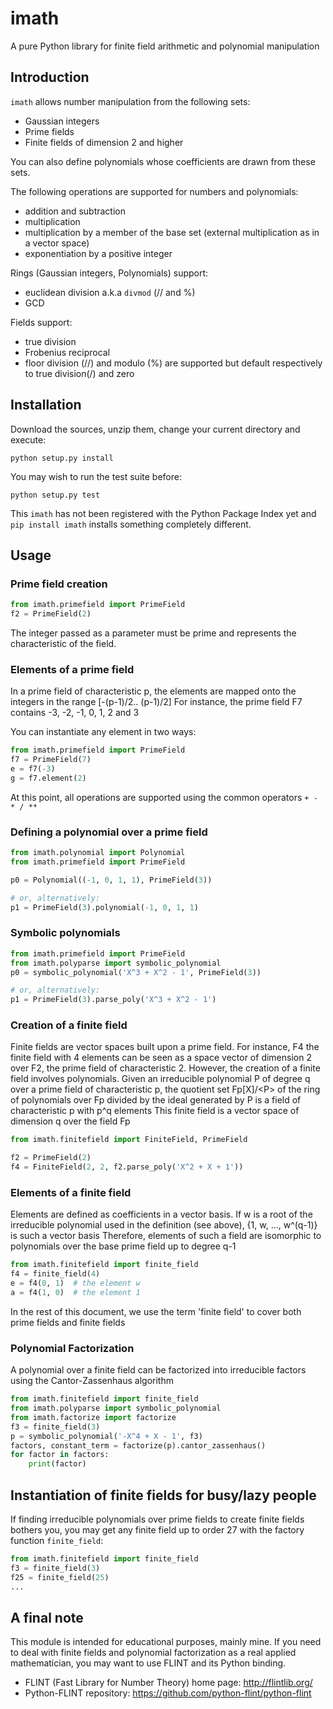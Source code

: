 # imath
A pure Python library for finite field arithmetic and polynomial manipulation

## Introduction
```imath``` allows number manipulation from the following sets:
- Gaussian integers
- Prime fields
- Finite fields of dimension 2 and higher

You can also define polynomials whose coefficients are drawn from these sets.

The following operations are supported for numbers and polynomials:
- addition and subtraction
- multiplication
- multiplication by a member of the base set (external multiplication as in a vector space)
- exponentiation by a positive integer

Rings (Gaussian integers, Polynomials) support:
- euclidean division a.k.a `divmod` (// and %)
- GCD

Fields support:
- true division
- Frobenius reciprocal
- floor division (//) and modulo (%) are supported but default respectively to true division(/) and zero

## Installation
Download the sources, unzip them, change your current directory and execute:

    python setup.py install
    
You may wish to run the test suite before:

    python setup.py test

This `imath` has not been registered with the Python Package Index yet and `pip install imath` installs something completely different. 

## Usage

### Prime field creation

```python
from imath.primefield import PrimeField
f2 = PrimeField(2)
```

The integer passed as a parameter must be prime and represents the characteristic of the field.

### Elements of a prime field

In a prime field of characteristic p, the elements are mapped onto the integers in the range [-(p-1)/2.. (p-1)/2]
For instance, the prime field F7 contains -3, -2, -1, 0, 1, 2 and 3

You can instantiate any element in two ways:

```python
from imath.primefield import PrimeField
f7 = PrimeField(7)
e = f7(-3)
g = f7.element(2)
```
    
At this point, all operations are supported using the common operators `+ - * / **`

### Defining a polynomial over a prime field

```python
from imath.polynomial import Polynomial
from imath.primefield import PrimeField

p0 = Polynomial((-1, 0, 1, 1), PrimeField(3))

# or, alternatively:
p1 = PrimeField(3).polynomial(-1, 0, 1, 1)
```
    
### Symbolic polynomials

```python
from imath.primefield import PrimeField
from imath.polyparse import symbolic_polynomial
p0 = symbolic_polynomial('X^3 + X^2 - 1', PrimeField(3))

# or, alternatively:
p1 = PrimeField(3).parse_poly('X^3 + X^2 - 1')
```

### Creation of a finite field
Finite fields are vector spaces built upon a prime field. For instance, F4 the finite field with 4 elements can be seen as a space vector of dimension 2 over F2, the prime field of characteristic 2.
However, the creation of a finite field involves polynomials. Given an irreducible polynomial P of degree q over a prime field of characteristic p, the quotient set Fp[X]/\<P> of the ring of polynomials over Fp divided by the ideal generated by P is a field of characteristic p with p^q elements
This finite field is a vector space of dimension q over the field Fp

```python
from imath.finitefield import FiniteField, PrimeField

f2 = PrimeField(2)
f4 = FiniteField(2, 2, f2.parse_poly('X^2 + X + 1'))
```

### Elements of a finite field
Elements are defined as coefficients in a vector basis. If w is a root of the irreducible polynomial used in the definition (see above), {1, w, ..., w^(q-1)} is such a vector basis
Therefore, elements of such a field are isomorphic to polynomials over the base prime field up to degree q-1

```python
from imath.finitefield import finite_field
f4 = finite_field(4)
e = f4(0, 1)  # the element w
a = f4(1, 0)  # the element 1
```

In the rest of this document, we use the term 'finite field' to cover both prime fields and finite fields 
    
### Polynomial Factorization
A polynomial over a finite field can be factorized into irreducible factors using the Cantor-Zassenhaus algorithm

```python
from imath.finitefield import finite_field
from imath.polyparse import symbolic_polynomial
from imath.factorize import factorize
f3 = finite_field(3)
p = symbolic_polynomial('-X^4 + X - 1', f3)
factors, constant_term = factorize(p).cantor_zassenhaus()
for factor in factors:
    print(factor)
```

## Instantiation of finite fields for busy/lazy people
If finding irreducible polynomials over prime fields to create finite fields bothers you, you may get any finite field up to order 27 with the factory function `finite_field`:

```python
from imath.finitefield import finite_field
f3 = finite_field(3)
f25 = finite_field(25)
...
```

## A final note

This module is intended for educational purposes, mainly mine. If you need to deal with finite fields and polynomial factorization as a real applied mathematician, you may want to use FLINT and its Python binding.
- FLINT (Fast Library for Number Theory) home page: http://flintlib.org/
- Python-FLINT repository: https://github.com/python-flint/python-flint
